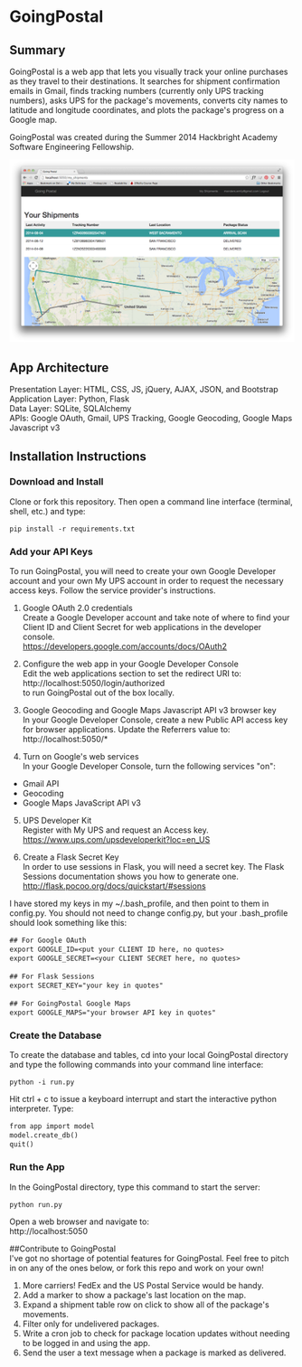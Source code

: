 # GoingPostal  
## Summary  
GoingPostal is a web app that lets you visually track your online purchases as 
they travel to their destinations.  It searches for shipment confirmation emails
in Gmail, finds tracking numbers (currently only UPS tracking numbers), asks UPS
for the package's movements, converts city names to latitude and longitude 
coordinates, and plots the package's progress on a Google map. 

GoingPostal was created during the Summer 2014 Hackbright Academy Software 
Engineering Fellowship.

![alt text](/app/static/going_postal.png "My Shipments page")

## App Architecture  
Presentation Layer:  HTML, CSS, JS, jQuery, AJAX, JSON, and Bootstrap  
Application Layer:  Python, Flask  
Data Layer:  SQLite, SQLAlchemy  
APIs:  Google OAuth, Gmail, UPS Tracking, Google Geocoding, Google Maps Javascript v3  


## Installation Instructions  
### Download and Install  
Clone or fork this repository.  Then open a command line interface (terminal, 
shell, etc.) and type:

    pip install -r requirements.txt

### Add your API Keys
To run GoingPostal, you will need to create your own Google Developer account 
and your own My UPS account in order to request the necessary access keys. 
Follow the service provider's instructions. 

1.  Google OAuth 2.0 credentials  
   Create a Google Developer account and take note of where to find your Client ID
   and Client Secret for web applications in the developer console.  
   https://developers.google.com/accounts/docs/OAuth2

2.  Configure the web app in your Google Developer Console  
   Edit the web applications section to set the redirect URI to:  
    http://localhost:5050/login/authorized  
   to run GoingPostal out of the box locally.

3.  Google Geocoding and Google Maps Javascript API v3 browser key  
   In your Google Developer Console, create a new Public API access key for browser
   applications.  Update the Referrers value to:  
    http://localhost:5050/*

4.  Turn on Google's web services  
   In your Google Developer Console, turn the following services "on":
  * Gmail API
  * Geocoding
  * Google Maps JavaScript API v3

5.  UPS Developer Kit  
   Register with My UPS and request an Access key.  
   https://www.ups.com/upsdeveloperkit?loc=en_US

6.  Create a Flask Secret Key  
   In order to use sessions in Flask, you will need a secret key.  The Flask
   Sessions documentation shows you how to generate one.  
   http://flask.pocoo.org/docs/quickstart/#sessions

I have stored my keys in my ~/.bash_profile, and then point to them in
config.py.  You should not need to change config.py, but your .bash_profile 
should look something like this:

    ## For Google OAuth
    export GOOGLE_ID=<put your CLIENT ID here, no quotes>
    export GOOGLE_SECRET=<your CLIENT SECRET here, no quotes>

    ## For Flask Sessions
    export SECRET_KEY="your key in quotes"

    ## For GoingPostal Google Maps
    export GOOGLE_MAPS="your browser API key in quotes"

###  Create the Database
To create the database and tables, cd into your local GoingPostal directory
and type the following commands into your command line interface:

    python -i run.py

Hit ctrl + c to issue a keyboard interrupt and start the interactive python
interpreter.  Type:

    from app import model
    model.create_db()
    quit()

### Run the App
In the GoingPostal directory, type this command to start the server:

    python run.py

Open a web browser and navigate to:  
http://localhost:5050

##Contribute to GoingPostal  
I've got no shortage of potential features for GoingPostal.  Feel free to pitch
in on any of the ones below, or fork this repo and work on your own!

1.  More carriers!  FedEx and the US Postal Service would be handy.
2.  Add a marker to show a package's last location on the map.
3.  Expand a shipment table row on click to show all of the package's movements.
4.  Filter only for undelivered packages.
5.  Write a cron job to check for package location updates without needing 
    to be logged in and using the app.
6.  Send the user a text message when a package is marked as delivered.
